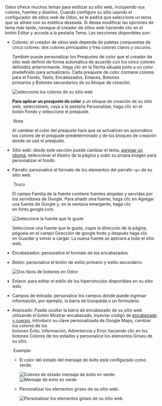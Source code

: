 Odoo ofrece muchos temas para estilizar su sitio web, incluyendo sus colores, fuentes y diseños. Cuando configure su sitio usando el configurador de sitios web de Odoo, se le pedirá que seleccione un tema que se alinee con su estética deseada. Si desea modificar las opciones de tema más tarde, navegue al creador de sitios web haciendo clic en el botón Editar y acceda a la pestaña Tema. Las secciones disponibles son:

- Colores: el creador de sitios web depende de paletas compuestas de cinco colores: dos colores principales y tres colores claros y oscuros.
    
    También puede personalizar los Preajustes de color que el creador de sitio web definió de forma automática de acuerdo con los cinco colores definidos anteriormente. Haga clic en la flecha situada junto a un color predefinido para actualizarlo. Cada preajuste de color contiene colores para el Fondo, Texto, Encabezados, Enlaces, Botones primarios y Botones secundarios de su bloque de creación.
    
    ![seleccione los colores de su sitio web](https://www.odoo.com/documentation/17.0/es/_images/colors.png)
    
    **Para aplicar un preajuste de color** a un bloque de creación de su sitio web, selecciónelo, vaya a la pestaña Personalizar, haga clic en el botón Fondo y seleccione el preajuste.
    
     Nota
    
    Al cambiar el color del preajuste hará que se actualicen en automático los colores de el preajuste predeterminado y de los bloques de creación donde se usó el preajuste.
    
- Sitio web: desde este sección puede cambiar el tema, [agregar un idioma](https://www.odoo.com/documentation/17.0/es/applications/websites/website/configuration/translate.html), seleccionar el diseño de la página y subir su propia imagen para personalizar el fondo.
    
- Párrafo: personalice el formato de los elementos del párrafo `<p>` de su sitio web.
    
     Truco
    
    El campo Familia de la fuente contiene fuentes alojadas y servidas por los servidores de Google. Para añadir otra fuente, haga clic en Agregar una fuente de Google y, en la ventana emergente, haga clic en fonts.google.com.
    
    ![Seleccione la fuente que le guste](https://www.odoo.com/documentation/17.0/es/_images/add-a-font.png)
    
    Seleccione una fuente que le guste, copie la dirección de la página, péguela en el campo Dirección de google fonts y después haga clic en Guardar y volver a cargar. La nueva fuente se aplicará a todo el sitio web.
    
- Encabezados: personalice el formato de los encabezados.
    
- Botón: personalice el botón de estilo primario y estilo secundario.
    
    ![Dos tipos de botones en Odoo](https://www.odoo.com/documentation/17.0/es/_images/buttons.png)
    
- Enlace: para editar el estilo de los hipervínculos disponibles en su sitio web,
    
- Campos de entrada: personalice los campos donde puede ingresar información, por ejemplo, la barra de búsqueda o un formulario.
    
- Avanzado: Puede ocultar la barra de encabezado de su sitio web utilizando el botón Mostrar encabezado, inyectar código de [encabezado y cuerpo](https://www.odoo.com/documentation/17.0/es/applications/websites/website/reporting/analytics.html#analytics-google-tag-manager), introducir su clave personalizada de Google Maps, cambiar los colores de los botones Éxito, Información, Advertencia y Error haciendo clic en los botones Colores de los estados y personalice los elementos Grises de su sitio.
    
     Example
    
    - El color del estado del mensaje de éxito está configurado como verde.
        
        ![Colores de estado mensaje de éxito en verde.](https://www.odoo.com/documentation/17.0/es/_images/advanced.png) ![Mensaje de éxito es verde](https://www.odoo.com/documentation/17.0/es/_images/success.png)
        
    - Personalizar los elementos grises de su sitio web.
        
        ![Personalizar los elementos grises de su sitio web.](https://www.odoo.com/documentation/17.0/es/_images/grays.png)